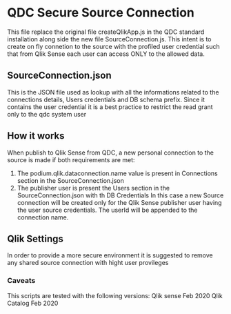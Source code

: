 # QDC Secure Source Connection
This file replace the original file createQlikApp.js in the QDC standard installation along side the new file SourceConnection.js.
This intent is to create on fly connetion to the source with the profiled user credential such that from Qlik Sense each user can access ONLY to the allowed data.

## SourceConnection.json
This is the JSON file used as lookup with all the informations related to the connections details, Users credentials and DB schema prefix. Since it contains the user credential it is a best practice to restrict the read grant only to the qdc system user

## How it works
When publish to Qlik Sense from QDC, a new personal connection to the source is made if both requirements are met:
  1) The podium.qlik.dataconnection.name value is present in Connections section in the SourceConnection.json
  2) The publisher user is present the Users section in the SourceConnection.json with th DB Credentials
In this case a new Source connection will be created only for the Qlik Sense publisher user having the user source credentials. The userId will be appended to the connection name.

## Qlik Settings
In order to provide a more secure environment it is suggested to remove any shared source connection with hight user provileges

### Caveats
This scripts are tested with the following versions:
  Qlik sense Feb 2020
  Qlik Catalog Feb 2020
